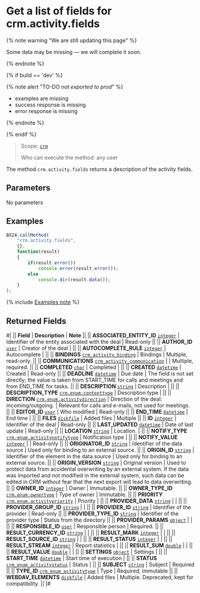 # Get a list of fields for crm.activity.fields

{% note warning "We are still updating this page" %}

Some data may be missing — we will complete it soon.

{% endnote %}

{% if build == 'dev' %}

{% note alert "TO-DO _not exported to prod_" %}

- examples are missing
- success response is missing
- error response is missing

{% endnote %}

{% endif %}

> Scope: [`crm`](../../../scopes/permissions.md)
>
> Who can execute the method: any user

The method `crm.activity.fields` returns a description of the activity fields.

## Parameters

No parameters

## Examples

```js
BX24.callMethod(
    "crm.activity.fields",
    {},
    function(result)
    {
        if(result.error())
            console.error(result.error());
        else
            console.dir(result.data());
    }
);
```

{% include [Examples note](../../../../_includes/examples.md) %}

## Returned Fields

#| 
|| **Field** | **Description** | **Note** ||
|| **ASSOCIATED_ENTITY_ID**
[`integer`](../../../data-types.md) | Identifier of the entity associated with the deal | Read-only ||
|| **AUTHOR_ID**
[`user`](../../../data-types.md)
| Creator of the deal | ||
|| **AUTOCOMPLETE_RULE**
[`integer`](../../../data-types.md) | Autocomplete | ||
|| **BINDINGS**
[`crm_activity_binding`](../../../data-types.md) | Bindings | Multiple, read-only. ||
|| **COMMUNICATIONS**
[`crm_activity_communication`](../../../data-types.md) | | Multiple, required. ||
|| **COMPLETED**
[`char`](../../../data-types.md) | Completed | ||
|| **CREATED**
[`datetime`](../../../data-types.md) | Created | Read-only ||
|| **DEADLINE**
[`datetime`](../../../data-types.md) | Due date | The field is not set directly; the value is taken from START_TIME for calls and meetings and from END_TIME for tasks. ||
|| **DESCRIPTION**
[`string`](../../../data-types.md) | Description | ||
|| **DESCRIPTION_TYPE**
[`crm.enum.contenttype`](../../../data-types.md) | Description type | ||
|| **DIRECTION**
[`crm.enum.activitydirection`](../../../data-types.md) | Direction of the deal: incoming/outgoing. | Relevant for calls and e-mails, not used for meetings. ||
|| **EDITOR_ID**
[`user`](../../../data-types.md) | Who modified | Read-only ||
|| **END_TIME**
[`datetime`](../../../data-types.md) | End time | ||
|| **FILES**
[`diskfile`](../../../data-types.md) | Added files | Multiple ||
|| **ID**
[`integer`](../../../data-types.md) | Identifier of the deal | Read-only ||
|| **LAST_UPDATED**
[`datetime`](../../../data-types.md) | Date of last update | Read-only ||
|| **LOCATION**
[`string`](../../../data-types.md) | Location. | ||
|| **NOTIFY_TYPE**
[`crm.enum.activitynotifytype`](../../../data-types.md) | Notification type | ||
|| **NOTIFY_VALUE**
[`integer`](../../../data-types.md) | | Read-only ||
|| **ORIGINATOR_ID**
[`string`](../../../data-types.md) | Identifier of the data source | Used only for binding to an external source. ||
|| **ORIGIN_ID**
[`string`](../../../data-types.md) | Identifier of the element in the data source | Used only for binding to an external source. ||
|| **ORIGIN_VERSION**
[`string`](../../../data-types.md) | Original version | Used to protect data from accidental overwriting by an external system. If the data was imported and not modified in the external system, such data can be edited in CRM without fear that the next export will lead to data overwriting. ||
|| **OWNER_ID**
[`integer`](../../../data-types.md) | Owner | Immutable. ||
|| **OWNER_TYPE_ID**
[`crm.enum.ownertype`](../../../data-types.md) | Type of owner | Immutable. ||
|| **PRIORITY**
[`crm.enum.activitypriority`](../../../data-types.md) | Priority | ||
|| **PROVIDER_DATA**
[`string`](../../../data-types.md) | | ||
|| **PROVIDER_GROUP_ID**
[`string`](../../../data-types.md) | | ||
|| **PROVIDER_ID**
[`string`](../../../data-types.md) | Identifier of the provider | Read-only ||
|| **PROVIDER_TYPE_ID**
[`string`](../../../data-types.md) | Identifier of the provider type | Status from the directory ||
|| **PROVIDER_PARAMS**
[`object`](../../../data-types.md) | | ||
|| **RESPONSIBLE_ID**
[`user`](../../../data-types.md) | Responsible person | Required. ||
|| **RESULT_CURRENCY_ID**
[`string`](../../../data-types.md) | | ||
|| **RESULT_MARK**
[`integer`](../../../data-types.md) | | ||
|| **RESULT_SOURCE_ID**
[`string`](../../../data-types.md) | | ||
|| **RESULT_STATUS**
[`integer`](../../../data-types.md) | | ||
|| **RESULT_STREAM**
[`integer`](../../../data-types.md) | Report statistics | ||
|| **RESULT_SUM**
[`double`](../../../data-types.md) | | ||
|| **RESULT_VALUE**
[`double`](../../../data-types.md) | | ||
|| **SETTINGS**
[`object`](../../../data-types.md) | Settings | ||
|| **START_TIME**
[`datetime`](../../../data-types.md) | Start time of execution | ||
|| **STATUS**
[`crm_enum_activitystatus`](../../../data-types.md) | Status | ||
|| **SUBJECT**
[`string`](../../../data-types.md) | Subject | Required ||
|| **TYPE_ID**
[`crm_enum_activitytype`](../../../data-types.md) | Type | Required, immutable ||
|| **WEBDAV_ELEMENTS**
[`diskfile`](../../../data-types.md) | Added files | Multiple. Deprecated, kept for compatibility. ||
|#